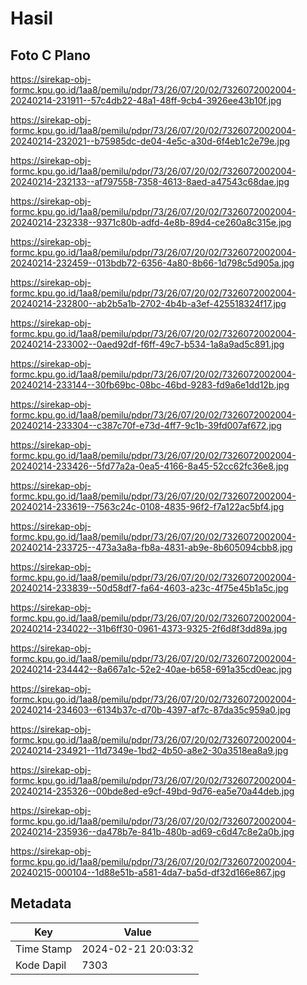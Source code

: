 # Hasil

## Foto C Plano

https://sirekap-obj-formc.kpu.go.id/1aa8/pemilu/pdpr/73/26/07/20/02/7326072002004-20240214-231911--57c4db22-48a1-48ff-9cb4-3926ee43b10f.jpg

https://sirekap-obj-formc.kpu.go.id/1aa8/pemilu/pdpr/73/26/07/20/02/7326072002004-20240214-232021--b75985dc-de04-4e5c-a30d-6f4eb1c2e79e.jpg

https://sirekap-obj-formc.kpu.go.id/1aa8/pemilu/pdpr/73/26/07/20/02/7326072002004-20240214-232133--af797558-7358-4613-8aed-a47543c68dae.jpg

https://sirekap-obj-formc.kpu.go.id/1aa8/pemilu/pdpr/73/26/07/20/02/7326072002004-20240214-232338--9371c80b-adfd-4e8b-89d4-ce260a8c315e.jpg

https://sirekap-obj-formc.kpu.go.id/1aa8/pemilu/pdpr/73/26/07/20/02/7326072002004-20240214-232459--013bdb72-6356-4a80-8b66-1d798c5d905a.jpg

https://sirekap-obj-formc.kpu.go.id/1aa8/pemilu/pdpr/73/26/07/20/02/7326072002004-20240214-232800--ab2b5a1b-2702-4b4b-a3ef-425518324f17.jpg

https://sirekap-obj-formc.kpu.go.id/1aa8/pemilu/pdpr/73/26/07/20/02/7326072002004-20240214-233002--0aed92df-f6ff-49c7-b534-1a8a9ad5c891.jpg

https://sirekap-obj-formc.kpu.go.id/1aa8/pemilu/pdpr/73/26/07/20/02/7326072002004-20240214-233144--30fb69bc-08bc-46bd-9283-fd9a6e1dd12b.jpg

https://sirekap-obj-formc.kpu.go.id/1aa8/pemilu/pdpr/73/26/07/20/02/7326072002004-20240214-233304--c387c70f-e73d-4ff7-9c1b-39fd007af672.jpg

https://sirekap-obj-formc.kpu.go.id/1aa8/pemilu/pdpr/73/26/07/20/02/7326072002004-20240214-233426--5fd77a2a-0ea5-4166-8a45-52cc62fc36e8.jpg

https://sirekap-obj-formc.kpu.go.id/1aa8/pemilu/pdpr/73/26/07/20/02/7326072002004-20240214-233619--7563c24c-0108-4835-96f2-f7a122ac5bf4.jpg

https://sirekap-obj-formc.kpu.go.id/1aa8/pemilu/pdpr/73/26/07/20/02/7326072002004-20240214-233725--473a3a8a-fb8a-4831-ab9e-8b605094cbb8.jpg

https://sirekap-obj-formc.kpu.go.id/1aa8/pemilu/pdpr/73/26/07/20/02/7326072002004-20240214-233839--50d58df7-fa64-4603-a23c-4f75e45b1a5c.jpg

https://sirekap-obj-formc.kpu.go.id/1aa8/pemilu/pdpr/73/26/07/20/02/7326072002004-20240214-234022--31b6ff30-0961-4373-9325-2f6d8f3dd89a.jpg

https://sirekap-obj-formc.kpu.go.id/1aa8/pemilu/pdpr/73/26/07/20/02/7326072002004-20240214-234442--8a667a1c-52e2-40ae-b658-691a35cd0eac.jpg

https://sirekap-obj-formc.kpu.go.id/1aa8/pemilu/pdpr/73/26/07/20/02/7326072002004-20240214-234603--6134b37c-d70b-4397-af7c-87da35c959a0.jpg

https://sirekap-obj-formc.kpu.go.id/1aa8/pemilu/pdpr/73/26/07/20/02/7326072002004-20240214-234921--11d7349e-1bd2-4b50-a8e2-30a3518ea8a9.jpg

https://sirekap-obj-formc.kpu.go.id/1aa8/pemilu/pdpr/73/26/07/20/02/7326072002004-20240214-235326--00bde8ed-e9cf-49bd-9d76-ea5e70a44deb.jpg

https://sirekap-obj-formc.kpu.go.id/1aa8/pemilu/pdpr/73/26/07/20/02/7326072002004-20240214-235936--da478b7e-841b-480b-ad69-c6d47c8e2a0b.jpg

https://sirekap-obj-formc.kpu.go.id/1aa8/pemilu/pdpr/73/26/07/20/02/7326072002004-20240215-000104--1d88e51b-a581-4da7-ba5d-df32d166e867.jpg


## Metadata

| Key        | Value               |
| ---------- | ------------------- |
| Time Stamp | 2024-02-21 20:03:32 |
| Kode Dapil | 7303                |



